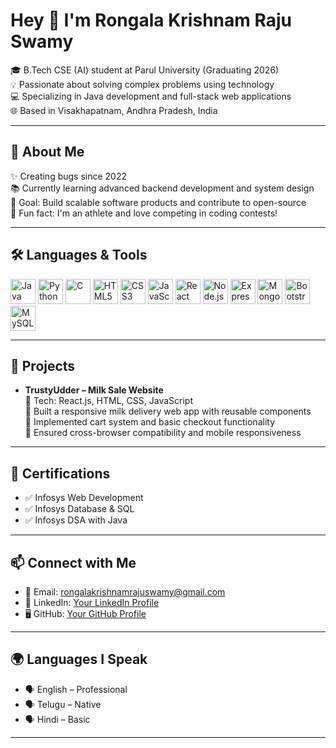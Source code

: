<h1 align="left">Hey 👋 I'm Rongala Krishnam Raju Swamy</h1>

<p align="left">
🎓 B.Tech CSE (AI) student at Parul University (Graduating 2026) <br>
💡 Passionate about solving complex problems using technology <br>
💻 Specializing in Java development and full-stack web applications <br>
🌐 Based in Visakhapatnam, Andhra Pradesh, India
</p>

---

<h2 align="left">🧠 About Me</h2>

<p align="left">
✨ Creating bugs since 2022 <br>
📚 Currently learning advanced backend development and system design <br>
🎯 Goal: Build scalable software products and contribute to open-source <br>
🎲 Fun fact: I'm an athlete and love competing in coding contests!
</p>

---

<h2 align="left">🛠️ Languages & Tools</h2>

<div align="left">
  <img src="https://cdn.jsdelivr.net/gh/devicons/devicon/icons/java/java-original.svg" height="40" alt="Java" />
  <img src="https://cdn.jsdelivr.net/gh/devicons/devicon/icons/python/python-original.svg" height="40" alt="Python" />
  <img src="https://cdn.jsdelivr.net/gh/devicons/devicon/icons/c/c-original.svg" height="40" alt="C" />
  <img src="https://cdn.jsdelivr.net/gh/devicons/devicon/icons/html5/html5-original.svg" height="40" alt="HTML5" />
  <img src="https://cdn.jsdelivr.net/gh/devicons/devicon/icons/css3/css3-original.svg" height="40" alt="CSS3" />
  <img src="https://cdn.jsdelivr.net/gh/devicons/devicon/icons/javascript/javascript-original.svg" height="40" alt="JavaScript" />
  <img src="https://cdn.jsdelivr.net/gh/devicons/devicon/icons/react/react-original.svg" height="40" alt="React" />
  <img src="https://cdn.jsdelivr.net/gh/devicons/devicon/icons/nodejs/nodejs-original.svg" height="40" alt="Node.js" />
  <img src="https://cdn.jsdelivr.net/gh/devicons/devicon/icons/express/express-original.svg" height="40" alt="Express.js" />
  <img src="https://cdn.jsdelivr.net/gh/devicons/devicon/icons/mongodb/mongodb-original.svg" height="40" alt="MongoDB" />
  <img src="https://cdn.jsdelivr.net/gh/devicons/devicon/icons/bootstrap/bootstrap-original.svg" height="40" alt="Bootstrap" />
  <img src="https://cdn.jsdelivr.net/gh/devicons/devicon/icons/mysql/mysql-original.svg" height="40" alt="MySQL" />
</div>

---

<h2 align="left">🚀 Projects</h2>

- **TrustyUdder – Milk Sale Website**  
  🧪 Tech: React.js, HTML, CSS, JavaScript  
  🔹 Built a responsive milk delivery web app with reusable components  
  🔹 Implemented cart system and basic checkout functionality  
  🔹 Ensured cross-browser compatibility and mobile responsiveness

---

<h2 align="left">📜 Certifications</h2>

- ✅ Infosys Web Development  
- ✅ Infosys Database & SQL  
- ✅ Infosys DSA with Java  

---

<h2 align="left">📫 Connect with Me</h2>

- 📧 Email: [rongalakrishnamrajuswamy@gmail.com](mailto:rongalakrishnamrajuswamy@gmail.com)  
- 🔗 LinkedIn: [Your LinkedIn Profile](https://www.linkedin.com/in/your-username)  
- 🖥️ GitHub: [Your GitHub Profile](https://github.com/your-username)

---

<h2 align="left">🌍 Languages I Speak</h2>

- 🗣️ English – Professional  
- 🗣️ Telugu – Native  
- 🗣️ Hindi – Basic

---

